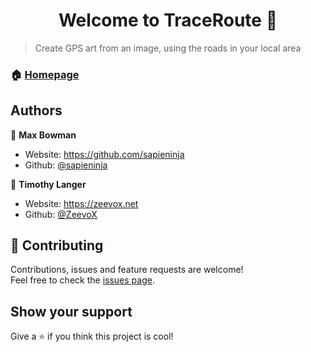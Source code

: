 <h1 align="center">Welcome to TraceRoute 👋</h1>

> Create GPS art from an image, using the roads in your local area 

### 🏠 [Homepage](https://github.com/sapieninja/TraceRoute)

## Authors

👤 **Max Bowman**

* Website: https://github.com/sapieninja
* Github: [@sapieninja](https://github.com/sapieninja)

👤 **Timothy Langer**

* Website: https://zeevox.net
* Github: [@ZeevoX](https://github.com/ZeevoX)

## 🤝 Contributing

Contributions, issues and feature requests are welcome!<br />Feel free to check the [issues page](https://github.com/sapieninja/TraceRoute/issues). 

## Show your support

Give a ⭐️ if you think this project is cool!

